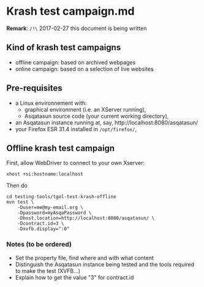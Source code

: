 # Krash test campaign.md

**Remark**: `/!\` 2017-02-27 this document is being written

## Kind of krash test campaigns

* offline campaign: based on archived webpages
* online campaign: based on a selection of live websites

## Pre-requisites

* a Linux environnement with:
    * graphical environment (i.e. an XServer running),
    * Asqatasun source code (your current working directory),
* an Asqatasun instance running at, say,  http://localhost:8080/asqatasun/
* your Firefox ESR 31.4 installed in `/opt/firefox/`,

## Offline krash test campaign

First, allow WebDriver to connect to your own Xserver:

```shell
xhost +si:hostname:localhost
```

Then do

```shell
cd testing-tools/tgol-test-krash-offline
mvn test \
    -Duser=me@my-email.org \
    -Dpassword=myAsqaPassword \
    -Dhost.location=http://localhost:8080/asqatasun/ \
    -Dcontract.id=3 \
    -Dxvfb.display=":0"
```

### Notes (to be ordered)

* Set the property file, find where and with what content
* Distinguish the Asqatasun instance being tested and the tools required to make the test (XVFB...)
* Explain how to get the value "3" for contract.id
